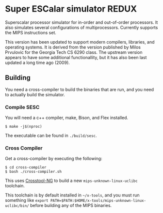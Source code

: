 # Super ESCalar simulator REDUX

Superscalar processor simulator for in-order and out-of-order processors. It
also simulates several configurations of multiprocessors. Currently supports
the MIPS instructions set.

This version has been updated to support modern compilers, libraries, and
operating systems. It is derived from the version published by Milos Prvulovic
for the Georgia Tech CS 6290 class. The upstream version appears to have some
additional functionallity, but it has also been last updated a long time ago
(2009).

## Building

You need a cross-compiler to build the binaries that are run, and you need to
actually build the simulator.

### Compile SESC

You will need a c++ compiler, make, Bison, and Flex installed.

```
$ make -j$(nproc)
```

The executable can be found in `./build/sesc`.

### Cross Compiler

Get a cross-compiler by executing the following:

```console
$ cd cross-compiler
$ bash ./cross-compiler.sh
```

This uses [Crosstool-NG](https://github.com/crosstool-ng/crosstool-ng) to build
a new `mips-unknown-linux-uclibc` toolchain.

This toolchain is by default installed in `~/x-tools`, and you must run
something like `export PATH=$PATH:$HOME/x-tools/mips-unknown-linux-uclibc/bin/`
before building any of the MIPS binaries.
